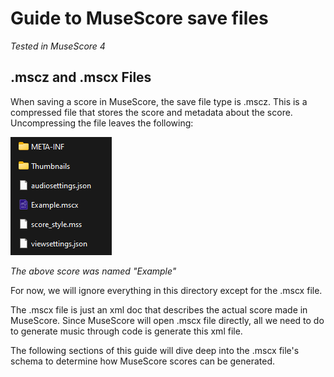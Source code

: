 
# Guide to MuseScore save files
*Tested in MuseScore 4*

## .mscz and .mscx Files

When saving a score in MuseScore, the save file type is .mscz. This is a compressed file that stores the score and metadata about the score. Uncompressing the file leaves the following:

![Uncompressed .mscz file](images/uncompressed.png)

*The above score was named "Example"*

For now, we will ignore everything in this directory except for the .mscx file.

The .mscx file is just an xml doc that describes the actual score made in MuseScore. Since MuseScore will open .mscx file directly, all we need to do to generate music through code is generate this xml file.

The following sections of this guide will dive deep into the .mscx file's schema to determine how MuseScore scores can be generated.

## 
